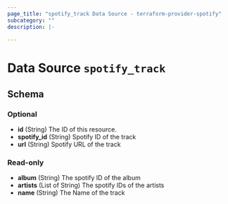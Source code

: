 ```yaml
---
page_title: "spotify_track Data Source - terraform-provider-spotify"
subcategory: ""
description: |-
  
---
```


# Data Source `spotify_track`





## Schema

### Optional

- **id** (String) The ID of this resource.
- **spotify_id** (String) Spotify ID of the track
- **url** (String) Spotify URL of the track

### Read-only

- **album** (String) The spotify ID of the album
- **artists** (List of String) The spotify IDs of the artists
- **name** (String) The Name of the track


